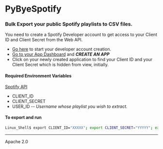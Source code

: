 # PyByeSpotify

### Bulk Export your public Spotify playlists to CSV files. 

You need to create a Spotify Developer account to get access to your Client ID and Client Secret from the Web API.

* [Go here](https://developer.spotify.com/dashboard/) to start your developer account creation. 
* [Go to your App Dashboard](https://developer.spotify.com/dashboard/applications) and _**CREATE AN APP**_
* Click on your newly created application to find your Client ID and your Client Secret which is hidden from view, initially. 

#### Required Environment Variables

[Spotify API](https://developer.spotify.com/documentation/web-api/)

* CLIENT_ID
* CLIENT_SECRET
* USER_ID -- _Username whose playlist you wish to extract._

#### To export and run
```bash 
Linux_Shell$ export CLIENT_ID="XXXXX"; export CLIENT_SECRET="YYYYY"; export USER_ID="ZZZZZ"; ./main.py
```
----
Apache 2.0
